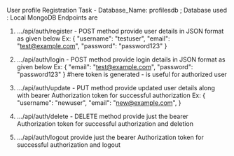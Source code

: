 User profile Registration Task - Database_Name: profilesdb ; Database used : Local MongoDB
Endpoints are 

1. .../api/auth/register - POST method
  provide user details in JSON format as given below
  Ex:
  {
      "username": "testuser",
      "email": "test@example.com",
      "password": "password123"
  }

2. .../api/auth/login - POST method
  provide login details in JSON format as given below
  Ex:
  {
      "email": "test@example.com",
     "password": "password123"
   }
   #here token is generated - is useful for authorized user

3. .../api/auth/update - PUT method
  provide updated user details along with bearer Authorization token for successful authorization
  Ex:
  {
      "username": "newuser",
      "email": "new@example.com",
  }

4. .../api/auth/delete - DELETE method
   provide just the bearer Authorization token for successful authorization and deletion

5. .../api/auth/logout
   provide just the bearer Authorization token for successful authorization and logout
